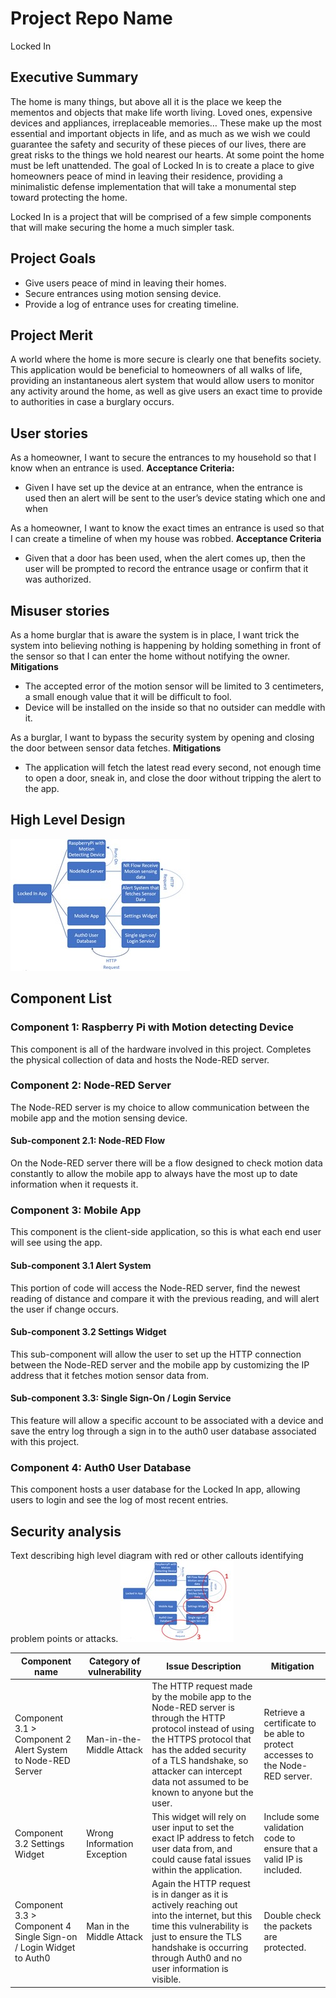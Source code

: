 # Project Repo Name
Locked In

## Executive Summary
The home is many things, but above all it is the place we keep the mementos and objects that make life worth living. Loved ones, expensive devices and appliances, irreplaceable memories… These make up the most essential and important objects in life, and as much as we wish we could guarantee the safety and security of these pieces of our lives, there are great risks to the things we hold nearest our hearts. At some point the home must be left unattended. The goal of Locked In is to create a place to give homeowners peace of mind in leaving their residence, providing a minimalistic defense implementation that will take a monumental step toward protecting the home.

Locked In is a project that will be comprised of a few simple components that will make securing the home a much simpler task.

## Project Goals
* Give users peace of mind in leaving their homes.
* Secure entrances using motion sensing device.
* Provide a log of entrance uses for creating timeline.

## Project Merit
A world where the home is more secure is clearly one that benefits society. This application would be beneficial to homeowners of all walks of life, providing an instantaneous alert system that would allow users to monitor any activity around the home, as well as give users an exact time to provide to authorities in case a burglary occurs.

## User stories
As a homeowner, I want to secure the entrances to my household so that I know when an entrance is used.
**Acceptance Criteria:**
* Given I have set up the device at an entrance, when the entrance is used then an alert will be sent to the user’s device stating which one and when

As a homeowner, I want to know the exact times an entrance is used so that I can create a timeline of when my house was robbed.
**Acceptance Criteria**
* Given that a door has been used, when the alert comes up, then the user will be prompted to record the entrance usage or confirm that it was authorized.

## Misuser stories
As a home burglar that is aware the system is in place, I want trick the system into believing nothing is happening by holding something in front of the sensor so that I can enter the home without notifying the owner.
**Mitigations**
* The accepted error of the motion sensor will be limited to 3 centimeters, a small enough value that it will be difficult to fool.
* Device will be installed on the inside so that no outsider can meddle with it.

As a burglar, I want to bypass the security system by opening and closing the door between sensor data fetches.
**Mitigations**
* The application will fetch the latest read every second, not enough time to open a door, sneak in, and close the door without tripping the alert to the app.

## High Level Design
![Tooltip for visually disabled](./HighDesignLockedIn.jpg)

## Component List
### Component 1: Raspberry Pi with Motion detecting Device
This component is all of the hardware involved in this project. Completes the physical collection of data and hosts the Node-RED server.

### Component 2: Node-RED Server
The Node-RED server is my choice to allow communication between the mobile app and the motion sensing device.

#### Sub-component 2.1: Node-RED Flow
On the Node-RED server there will be a flow designed to check motion data constantly to allow the mobile app to always have the most up to date information when it requests it.

### Component 3: Mobile App
This component is the client-side application, so this is what each end user will see using the app.

#### Sub-component 3.1 Alert System
This portion of code will access the Node-RED server, find the newest reading of distance and compare it with the previous reading, and will alert the user if change occurs.

#### Sub-component 3.2 Settings Widget
This sub-component will allow the user to set up the HTTP connection between the Node-RED server and the mobile app by customizing the IP address that it fetches motion sensor data from.

#### Sub-component 3.3: Single Sign-On / Login Service
This feature will allow a specific account to be associated with a device and save the entry log through a sign in to the auth0 user database associated with this project.

### Component 4: Auth0 User Database
This component hosts a user database for the Locked In app, allowing users to login and see the log of most recent entries.

## Security analysis
Text describing high level diagram with red or other callouts identifying problem points or attacks.
![Tooltip for visually disabled](./HighDesignLockedInSA.jpg)

| Component name | Category of vulnerability | Issue Description | Mitigation |
|----------------|---------------------------|-------------------|------------|
| Component 3.1 > Component 2 Alert System to Node-RED Server | Man-in-the-Middle Attack | The HTTP request made by the mobile app to the Node-RED server is through the HTTP protocol instead of using the HTTPS protocol that has the added security of a TLS handshake, so attacker can intercept data not assumed to be known to anyone but the user. | Retrieve a certificate to be able to protect accesses to the Node-RED server. |
| Component 3.2 Settings Widget | Wrong Information Exception | This widget will rely on user input to set the exact IP address to fetch user data from, and could cause fatal issues within the application. | Include some validation code to ensure that a valid IP is included. |
| Component 3.3 > Component 4 Single Sign-on / Login Widget to Auth0 | Man in the Middle Attack | Again the HTTP request is in danger as it is actively reaching out into the internet, but this time this vulnerability is just to ensure the TLS handshake is occurring through Auth0 and no user information is visible. | Double check the packets are protected. |



